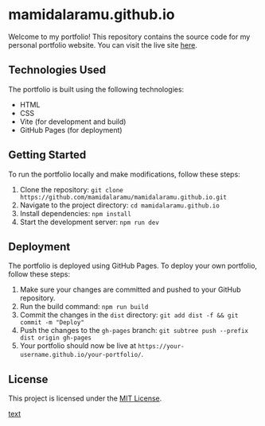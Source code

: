 # mamidalaramu.github.io

Welcome to my portfolio! This repository contains the source code for my personal portfolio website. You can visit the live site [here](https://mamidalaramu.github.io/).

## Technologies Used

The portfolio is built using the following technologies:

- HTML
- CSS
- Vite (for development and build)
- GitHub Pages (for deployment)

## Getting Started

To run the portfolio locally and make modifications, follow these steps:

1. Clone the repository: `git clone https://github.com/mamidalaramu/mamidalaramu.github.io.git`
2. Navigate to the project directory: `cd mamidalaramu.github.io`
3. Install dependencies: `npm install`
4. Start the development server: `npm run dev`

## Deployment

The portfolio is deployed using GitHub Pages. To deploy your own portfolio, follow these steps:

1. Make sure your changes are committed and pushed to your GitHub repository.
2. Run the build command: `npm run build`
3. Commit the changes in the `dist` directory: `git add dist -f && git commit -m "Deploy"`
4. Push the changes to the `gh-pages` branch: `git subtree push --prefix dist origin gh-pages`
5. Your portfolio should now be live at `https://your-username.github.io/your-portfolio/`.

## License

This project is licensed under the [MIT License](LICENSE).

[text](https://mamidalaramu.github.io/)
